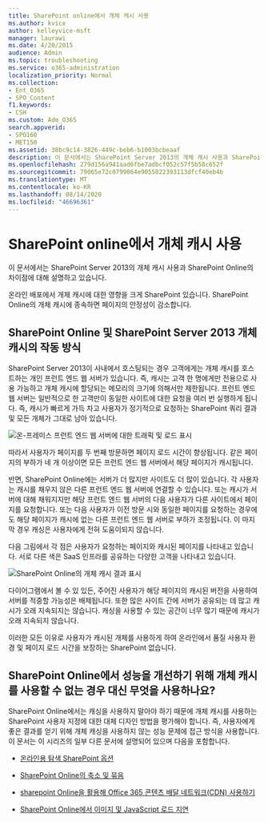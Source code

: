 ```yaml
---
title: SharePoint online에서 개체 캐시 사용
ms.author: kvice
author: kelleyvice-msft
manager: laurawi
ms.date: 4/20/2015
audience: Admin
ms.topic: troubleshooting
ms.service: o365-administration
localization_priority: Normal
ms.collection:
- Ent_O365
- SPO_Content
f1.keywords:
- CSH
ms.custom: Adm_O365
search.appverid:
- SPO160
- MET150
ms.assetid: 38bc9c14-3826-449c-beb6-b1003bcbeaaf
description: 이 문서에서는 SharePoint Server 2013의 개체 캐시 사용과 SharePoint Online의 차이점에 대해 설명하고 있습니다.
ms.openlocfilehash: 279d156a941aad6fbe7adbcf052c57f5b58c652f
ms.sourcegitcommit: 79065e72c0799064e9055022393113dfcf40eb4b
ms.translationtype: MT
ms.contentlocale: ko-KR
ms.lasthandoff: 08/14/2020
ms.locfileid: "46696361"
---
```

# <a name="using-the-object-cache-with-sharepoint-online"></a>SharePoint online에서 개체 캐시 사용

이 문서에서는 SharePoint Server 2013의 개체 캐시 사용과 SharePoint Online의 차이점에 대해 설명하고 있습니다.
  
온라인 배포에서 개체 캐시에 대한 영향을 크게 SharePoint 있습니다. SharePoint Online의 개체 캐시에 종속하면 페이지의 안정성이 감소합니다. 
  
## <a name="how-the-sharepoint-online-and-sharepoint-server-2013-object-cache-works"></a>SharePoint Online 및 SharePoint Server 2013 개체 캐시의 작동 방식

SharePoint Server 2013이 사내에서 호스팅되는 경우 고객에게는 개체 캐시를 호스트하는 개인 프런트 엔드 웹 서버가 있습니다. 즉, 캐시는 고객 한 명에게만 전용으로 사용 가능하고 개체 캐시에 할당되는 메모리의 크기에 의해서만 제한됩니다. 프런트 엔드 웹 서버는 일반적으로 한 고객만이 동일한 사이트에 대한 요청을 여러 번 실행하게 됩니다. 즉, 캐시가 빠르게 가득 차고 사용자가 정기적으로 요청하는 SharePoint 쿼리 결과 및 모든 개체가 그대로 남아 있습니다.
  
![온-프레미스 프런트 엔드 웹 서버에 대한 트래픽 및 로드 표시](../media/a0d38b36-4909-4abb-8d4e-4930814bb3de.png)
  
따라서 사용자가 페이지를 두 번째 방문하면 페이지 로드 시간이 향상됩니다. 같은 페이지의 부하가 네 개 이상이면 모든 프런트 엔드 웹 서버에서 해당 페이지가 캐시됩니다.
  
반면, SharePoint Online에는 서버가 더 많지만 사이트도 더 많이 있습니다. 각 사용자는 캐시를 채우지 않은 다른 프런트 엔드 웹 서버에 연결할 수 있습니다. 또는 캐시가 서버에 대해 채워지지만 해당 프런트 엔드 웹 서버의 다음 사용자가 다른 사이트에서 페이지를 요청합니다. 또는 다음 사용자가 이전 방문 시와 동일한 페이지를 요청하는 경우에도 해당 페이지가 캐시에 없는 다른 프런트 엔드 웹 서버로 부하가 조정됩니다. 이 마지막 경우 캐싱은 사용자에게 전혀 도움이되지 않습니다.
  
다음 그림에서 각 점은 사용자가 요청하는 페이지와 캐시된 페이지를 나타내고 있습니다. 서로 다른 색은 SaaS 인프라를 공유하는 다양한 고객을 나타내고 있습니다.
  
![SharePoint Online의 개체 캐시 결과 표시](../media/25d04011-ef83-4cb7-9e04-a6ed490f63c3.png)
  
다이어그램에서 볼 수 있 있든, 주어진 사용자가 해당 페이지의 캐시된 버전을 사용하여 서버를 적중할 가능성은 배제됩니다. 또한 많은 사이트 간에 서버가 공유되는 데 많고 캐시가 오래 지속되지는 않습니다. 캐싱을 사용할 수 있는 공간이 너무 많기 때문에 캐시가 오래 지속되지 않습니다.
  
이러한 모든 이유로 사용자가 캐시된 개체를 사용하게 하여 온라인에서 품질 사용자 환경 및 페이지 로드 시간을 보장하는 SharePoint 없습니다.
  
## <a name="if-we-cant-rely-on-the-object-cache-to-improve-performance-in-sharepoint-online-what-do-we-use-instead"></a>SharePoint Online에서 성능을 개선하기 위해 개체 캐시를 사용할 수 없는 경우 대신 무엇을 사용하나요?

SharePoint Online에서는 캐싱을 사용하지 말아야 하기 때문에 개체 캐시를 사용하는 SharePoint 사용자 지정에 대한 대체 디자인 방법을 평가해야 합니다. 즉, 사용자에게 좋은 결과를 얻기 위해 개체 캐싱을 사용하지 않는 성능 문제에 접근 방식을 사용합니다. 이 문서는 이 시리즈의 일부 다른 문서에 설명되어 있으며 다음을 포함합니다.
  
- [온라인용 탐색 SharePoint 옵션](navigation-options-for-sharepoint-online.md)
    
- [SharePoint Online의 축소 및 묶음](minification-and-bundling-in-sharepoint-online.md)
    
- [sharepoint Online을 활용해 Office 365 콘텐츠 배달 네트워크(CDN) 사용하기](use-microsoft-365-cdn-with-spo.md)
    
- [SharePoint Online에서 이미지 및 JavaScript 로드 지연](delay-loading-images-and-javascript-in-sharepoint-online.md)
    

